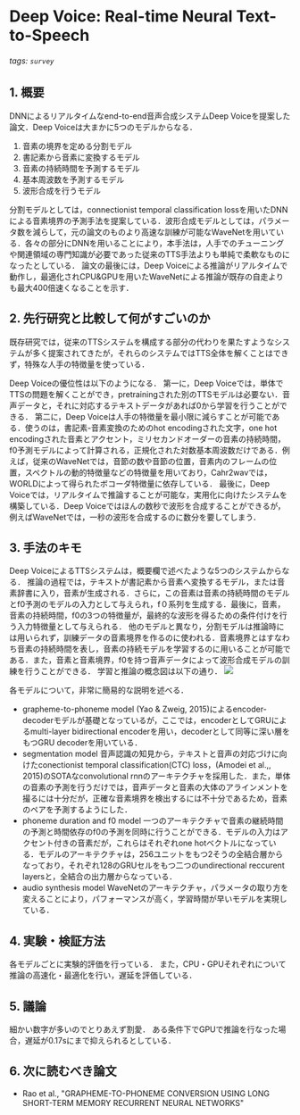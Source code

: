 # Deep Voice: Real-time Neural Text-to-Speech
###### tags: `survey`

## 1. 概要
DNNによるリアルタイムなend-to-end音声合成システムDeep Voiceを提案した論文．Deep Voiceは大まかに5つのモデルからなる．
1. 音素の境界を定める分割モデル
2. 書記素から音素に変換するモデル
3. 音素の持続時間を予測するモデル
4. 基本周波数を予測するモデル
5. 波形合成を行うモデル

分割モデルとしては，connectionist temporal classification lossを用いたDNNによる音素境界の予測手法を提案している．波形合成モデルとしては，パラメータ数を減らして，元の論文のものより高速な訓練が可能なWaveNetを用いている．各々の部分にDNNを用いることにより，本手法は，人手でのチューニングや関連領域の専門知識が必要であった従来のTTS手法よりも単純で柔軟なものになったとしている．
論文の最後には，Deep Voiceによる推論がリアルタイムで動作し，最適化されCPU&GPUを用いたWaveNetによる推論が既存の自走よりも最大400倍速くなることを示す．

## 2. 先行研究と比較して何がすごいのか
既存研究では，従来のTTSシステムを構成する部分の代わりを果たすようなシステムが多く提案されてきたが，それらのシステムではTTS全体を解くことはできず，特殊な人手の特徴量を使っている．

Deep Voiceの優位性は以下のようになる．
第一に，Deep Voiceでは，単体でTTSの問題を解くことができ，pretrainingされた別のTTSモデルは必要ない．音声データと，それに対応するテキストデータがあれば0から学習を行うことができる．
第二に，Deep Voiceは人手の特徴量を最小限に減らすことが可能である．使うのは，書記素-音素変換のためのhot encodingされた文字，one hot encodingされた音素とアクセント，ミリセカンドオーダーの音素の持続時間，f0予測モデルによって計算される，正規化された対数基本周波数だけである．例えば，従来のWaveNetでは，音節の数や音節の位置，音素内のフレームの位置，スペクトルの動的特徴量などの特徴量を用いており，Cahr2wavでは，WORLDによって得られたボコーダ特徴量に依存している．
最後に，Deep Voiceでは，リアルタイムで推論することが可能な，実用化に向けたシステムを構築している．Deep Voiceではほんの数秒で波形を合成することができるが，例えばWaveNetでは，一秒の波形を合成するのに数分を要してしまう．

## 3. 手法のキモ
Deep VoiceによるTTSシステムは，概要欄で述べたような5つのシステムからなる．
推論の過程では，テキストが書記素から音素へ変換するモデル，または音素辞書に入り，音素が生成される．さらに，この音素は音素の持続時間のモデルとf0予測のモデルの入力として与えられ，f０系列を生成する．最後に，音素，音素の持続時間，f0の3つの特徴量が，最終的な波形を得るための条件付けを行う入力特徴量として与えられる．
他のモデルと異なり，分割モデルは推論時には用いられず，訓練データの音素境界を作るのに使われる．音素境界とはすなわち音素の持続時間を表し，音素の持続モデルを学習するのに用いることが可能である．また，音素と音素境界，f0を持つ音声データによって波形合成モデルの訓練を行うことができる．
学習と推論の概念図は以下の通り．
![](https://i.imgur.com/83kkiWl.png)

各モデルについて，非常に簡易的な説明を述べる．
- grapheme-to-phoneme model
(Yao & Zweig, 2015)によるencoder-decoderモデルが基礎となっているが，ここでは，encoderとしてGRUによるmulti-layer bidirectional encoderを用い，decoderとして同等に深い層をもつGRU decoderを用いている．
- segmentation model
音声認識の知見から，テキストと音声の対応づけに向けたconectionist temporal classification(CTC) loss，(Amodei et al.,, 2015)のSOTAなconvolutional rnnのアーキテクチャを採用した．また，単体の音素の予測を行うだけでは，音声データと音素の大体のアラインメントを撮るには十分だが，正確な音素境界を検出するには不十分であるため，音素のペアを予測するようにした．
- phoneme duration and f0 model
一つのアーキテクチャで音素の継続時間の予測と時間依存のf0の予測を同時に行うことができる．モデルの入力はアクセント付きの音素だが，これらはそれぞれone hotベクトルになっている．モデルのアーキテクチャは，256ユニットをもつ2そうの全結合層からなっており，それぞれ128のGRUセルをもつ二つのundirectional reccurent layersと，全結合の出力層からなっている．
- audio synthesis model
WaveNetのアーキテクチャ，パラメータの取り方を変えることにより，パフォーマンスが高く，学習時間が早いモデルを実現している．

## 4. 実験・検証方法
各モデルごとに実験的評価を行っている．
また，CPU・GPUそれぞれについて推論の高速化・最適化を行い，遅延を評価している．

## 5. 議論
細かい数字が多いのでとりあえず割愛．
ある条件下でGPUで推論を行なった場合，遅延が0.17sにまで抑えられるとしている．

## 6. 次に読むべき論文
- Rao et al., "GRAPHEME-TO-PHONEME CONVERSION USING LONG SHORT-TERM MEMORY RECURRENT NEURAL NETWORKS"